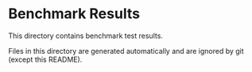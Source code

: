 # Benchmark Results

This directory contains benchmark test results.

Files in this directory are generated automatically and are ignored by git (except this README).
